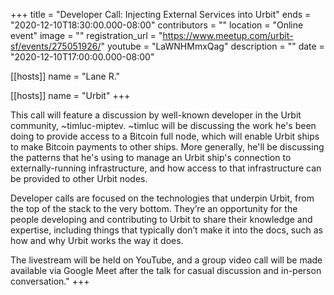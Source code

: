 +++
title = "Developer Call: Injecting External Services into Urbit"
ends = "2020-12-10T18:30:00.000-08:00"
contributors = ""
location = "Online event"
image = ""
registration_url = "https://www.meetup.com/urbit-sf/events/275051926/"
youtube = "LaWNHMmxQag"
description = ""
date = "2020-12-10T17:00:00.000-08:00"

[[hosts]]
name = "Lane R."

[[hosts]]
name = "Urbit"
+++

This call will feature a discussion by well-known developer in the Urbit community, ~timluc-miptev. ~timluc will be discussing the work he's been doing to provide access to a Bitcoin full node, which will enable Urbit ships to make Bitcoin payments to other ships. More generally, he'll be discussing the patterns that he's using to manage an Urbit ship's connection to externally-running infrastructure, and how access to that infrastructure can be provided to other Urbit nodes.

Developer calls are focused on the technologies that underpin Urbit, from the top of the stack to the very bottom. They’re an opportunity for the people developing and contributing to Urbit to share their knowledge and expertise, including things that typically don’t make it into the docs, such as how and why Urbit works the way it does.

The livestream will be held on YouTube, and a group video call will be made available via Google Meet after the talk for casual discussion and in-person conversation."
+++
